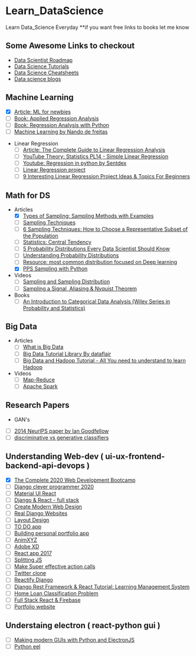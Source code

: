 # Learn_DataScience
Learn Data_Science Everyday
**if you want free links to books let me know

## Some Awesome Links to checkout
 - [Data Scientist Roadmap](https://github.com/MrMimic/data-scientist-roadmap)
 - [Data Science Tutorials](https://github.com/datasciencescoop/Data-Science-Tutorials)
 - [Data Science Cheatsheets](https://github.com/FavioVazquez/ds-cheatsheets)
 - [Data science blogs](https://github.com/rushter/data-science-blogs)

## Machine Learning
 - [X]  [Article: ML for newbies](https://medium.com/towards-artificial-intelligence/machine-learning-algorithms-for-beginners-with-python-code-examples-ml-19c6afd60daa)
 - [ ] [Book: Applied Regression Analysis](https://www.wiley.com/en-us/Applied+Regression+Analysis%2C+3rd+Edition-p-9780471170822)
 - [ ] [Book: Regression Analysis with Python](https://www.amazon.in/Regression-Analysis-Python-Luca-Massaron/dp/1785286315)
 - [ ] [Machine Learning by Nando de freitas](https://www.youtube.com/watch?v=pid0lUH467o&list=PLE6Wd9FR--Ecf_5nCbnSQMHqORpiChfJf)
 - Linear Regression
    - [ ] [Article: The Complete Guide to Linear Regression Analysis]( https://towardsdatascience.com/the-complete-guide-to-linear-regression-analysis-38a421a89dc2 ) 
    - [ ] [YouTube Theory: Statistics PL14 - Simple Linear Regression]( https://www.youtube.com/playlist?list=PLIeGtxpvyG-LoKUpV0fSY8BGKIMIdmfCi )
    - [ ] [Youtube: Regression in python by Sentdex]( https://www.youtube.com/watch?v=JcI5Vnw0b2c&list=PLQVvvaa0QuDfKTOs3Keq_kaG2P55YRn5v&index=3&t=0s )
    - [ ] [Linear Regression project]( https://www.kaggle.com/foxtreme/linear-regression-project )
    - [ ] [9 Interesting Linear Regression Project Ideas & Topics For Beginners]( https://www.upgrad.com/blog/linear-regression-project-ideas-topics-for-beginners/ )
      
## Math for DS
  - Articles
      - [X] [Types of Sampling: Sampling Methods with Examples]( https://www.questionpro.com/blog/types-of-sampling-for-social-research/ ) 
      - [ ] [Sampling Techniques]( https://towardsdatascience.com/sampling-techniques-a4e34111d808 )
      - [ ] [6 Sampling Techniques: How to Choose a Representative Subset of the Population](https://humansofdata.atlan.com/2017/07/6-sampling-techniques-choose-representative-subset/)
      - [ ] [Statistics: Central Tendency](https://towardsdatascience.com/statistics-central-tendency-5e514a2f98fd)
      - [ ] [5 Probability Distributions Every Data Scientist Should Know](https://www.kdnuggets.com/2019/07/5-probability-distributions-every-data-scientist-should-know.html)
      - [ ] [Understanding Probability Distributions](https://statisticsbyjim.com/basics/probability-distributions/#comment-6509)
      - [ ] [Resource: most common distribution focused on Deep learning](https://github.com/graykode/distribution-is-all-you-need)
      - [x] [PPS Sampling with Python](https://medium.com/@chaayushmalik/pps-sampling-in-python-b5d5d4a8bdf7)
  - Videos
      - [ ] [Sampling and Sampling Distribution]( https://www.youtube.com/playlist?list=PLIeGtxpvyG-KdXH-P5N4hMFoyYjbaRiR0 )
      - [ ] [Sampling a Signal, Aliasing & Nyquist Theorem](https://www.youtube.com/watch?v=yWqrx08UeUs)
  - Books
      - [ ] [An Introduction to Categorical Data Analysis (Wiley Series in Probability and Statistics)]( https://www.amazon.in/Introduction-Categorical-Analysis-Probability-Statistics/dp/1119405262/ref=pd_lpo_14_t_0/258-0493293-2503918?_encoding=UTF8&pd_rd_i=1119405262&pd_rd_r=d24afc32-bec4-4819-8d69-a2c985130e17&pd_rd_w=BLmBC&pd_rd_wg=EzuKH&pf_rd_p=5a903e39-3cff-40f0-9a69-33552e242181&pf_rd_r=CKT7WT285645YQZGBEVX&psc=1&refRID=CKT7WT285645YQZGBEVX)

## Big Data
  - Articles
      - [ ] [What is Big Data]( https://data-flair.training/blogs/what-is-big-data/ ) 
      - [ ] [Big Data Tutorial Library By dataflair]( https://data-flair.training/blogs/big-data-tutorials-home/ )
      - [ ] [Big Data and Hadoop Tutorial - All You need to understand to learn Hadoop](https://www.simplilearn.com/introduction-to-big-data-hadoop-developer-tutorial)
  - Videos
      - [ ] [Map-Reduce]( https://www.youtube.com/watch?v=cvhKoniK5Uo )
      - [ ] [Apache Spark](https://www.youtube.com/watch?v=tDVPcqGpEnM)
  
## Research Papers
  - GAN's
   - [ ] [2014 NeurIPS paper by Ian Goodfellow](https://papers.nips.cc/paper/5423-generative-adversarial-nets.pdf)
   - [ ] [discriminative vs generative classifiers](https://papers.nips.cc/paper/2020-on-discriminative-vs-generative-classifiers-a-comparison-of-logistic-regression-and-naive-bayes)
   
## Understanding Web-dev ( ui-ux-frontend-backend-api-devops )
  - [X] [The Complete 2020 Web Development Bootcamp](https://www.udemy.com/course/the-complete-web-development-bootcamp/)
  - [ ] [Django clever programmer 2020](https://www.youtube.com/watch?v=JT80XhYJdBw)
  - [ ] [Material UI React](https://www.youtube.com/watch?v=vyJU9efvUtQ)
  - [ ] [Django & React - full stack](https://www.youtube.com/playlist?list=PLzMcBGfZo4-kCLWnGmK0jUBmGLaJxvi4j)
  - [ ] [Create Modern Web Design](https://www.youtube.com/watch?v=0yQxb0fCRGE)
  - [ ] [Real Django Websites](https://www.youtube.com/playlist?list=PL-51WBLyFTg0Im-gJg54CT1Vr7imTDL68)
  - [ ] [Layout Design](https://www.youtube.com/watch?v=bxm89gSRUOE)
  - [ ] [TO DO app](https://www.youtube.com/watch?v=4RWFvXDUmjo&list=PL-51WBLyFTg38qZ0KHkJj-paDQAAu9HiP&index=2)
  - [ ] [Building personal portfolio app](https://www.youtube.com/watch?v=9iUJJHEIpls)
  - [ ] [AnimXYZ](https://www.youtube.com/watch?v=VdTAap8yg4o)
  - [ ] [Adobe XD](https://www.youtube.com/watch?v=lWXHR7C8yBs)
  - [ ] [React app 2017](https://www.youtube.com/watch?v=h-UHT26LnQc)
  - [ ] [Splitting JS](https://www.youtube.com/watch?v=ySrbvSf0xiA)
  - [ ] [Make Super effective action calls](https://www.youtube.com/watch?v=cBzU1zCSovQ)
  - [ ] [Twitter clone](https://www.youtube.com/watch?v=f1R_bykXHGE)
  - [ ] [Reactify Django](https://www.youtube.com/watch?v=AHhQRHE8IR8)
  - [ ] [Django Rest Framework & React Tutorial: Learning Management System](https://www.youtube.com/watch?v=JIFqqdRxmVo)
  - [ ] [Home Loan Classification Problem](https://www.youtube.com/watch?v=Tnto7gi6Zzo)
  - [ ] [Full Stack React & Firebase](https://www.youtube.com/watch?v=m_u6P5k0vP0)
  - [ ] [Portfolio website](https://www.youtube.com/watch?v=r_hYR53r61M)
  
## Understaing electron ( react-python gui )
  - [ ] [Making modern GUIs with Python and ElectronJS](https://www.youtube.com/watch?v=627VBkAhKTc)
  - [ ] [Python eel](https://www.youtube.com/watch?v=iy2aKf9AAvc)

